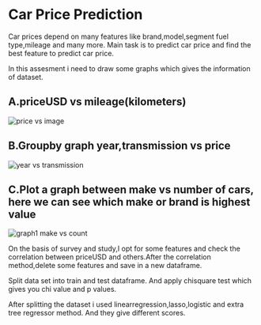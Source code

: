  # Car Price Prediction
 Car prices depend on many features like brand,model,segment fuel type,mileage and many more. Main task is to predict car price and find the best feature to predict car price.
 
 In this  assesment i need to draw some graphs which gives the information of dataset.
 
 ## A.priceUSD vs mileage(kilometers)
 ![price vs image](https://user-images.githubusercontent.com/61602017/99527133-4ef4ea80-29c2-11eb-8441-933417c38ecf.png)
 
 ## B.Groupby graph year,transmission vs price 
![year vs transmission](https://user-images.githubusercontent.com/61602017/99527229-7946a800-29c2-11eb-9715-5c6290dc1586.png)

## C.Plot a graph between make vs number of cars, here we can see which make or brand is highest value 
![graph1 make vs count](https://user-images.githubusercontent.com/61602017/99527408-c75bab80-29c2-11eb-89c2-776ab571a70f.png)

On the basis of survey and study,I opt for some features and check the correlation between priceUSD and others.After the correlation method,delete some features and save in a new dataframe.


Split data set into train and test dataframe. And apply chisquare test which gives you chi value and p values.

After splitting the dataset i used linearregression,lasso,logistic and extra tree regressor method. And they give different scores.





